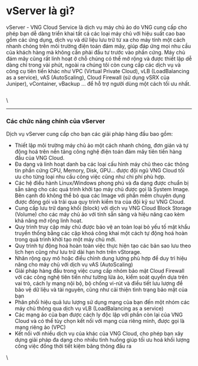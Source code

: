 # vServer là gì?

vServer - VNG Cloud Service là dịch vụ máy chủ ảo do VNG cung cấp cho phép bạn dễ dàng triển khai tất cả các loại máy chủ với hiệu suất cao bao gồm các ứng dụng, dịch vụ và dữ liệu lưu trữ từ xa cho máy tính một cách nhanh chóng trên môi trường điện toán đám mây, giúp đáp ứng mọi nhu cầu của khách hàng mà không cần phải đầu tư trước vào phần cứng. Máy chủ đám mây cũng rất linh hoạt ở chỗ chúng có thể mở rộng và được thiết lập dễ dàng chỉ trong vài phút, ngoài ra chúng tôi còn cung cấp các dịch vụ và công cụ tiên tiến khác như VPC (Virtual Private Cloud), vLB (LoadBalancing as a service), vAS (AutoScaling), Cloud Firewall (sử dụng vSRX của Juniper), vContainer, vBackup ... để hỗ trợ người dùng một cách tối ưu nhất.



<figure><img src="https://docs.vngcloud.vn/download/attachments/49647923/image2023-4-12_15-46-8.png?version=1&#x26;modificationDate=1681289169000&#x26;api=v2" alt=""><figcaption></figcaption></figure>

\


***

### **Các chức năng chính của vServer** <a href="#vserverlagi-cacchucnangchinhcuavserver" id="vserverlagi-cacchucnangchinhcuavserver"></a>

Dịch vụ vServer cung cấp cho bạn các giải pháp hàng đầu bao gồm:

* Thiết lập môi trường máy chủ ảo một cách nhanh chóng, đơn giản và tự động hoá trên nền tảng công nghệ điện toán đám mây tiên tiến hàng đầu của VNG Cloud.
* Đa dạng và linh hoạt danh bạ các loại cấu hình máy chủ theo các thông tin phần cứng CPU, Memory, Disk, GPU… được đội ngũ VNG Cloud tối ưu cho từng loại nhu cầu công việc cũng như chi phí phù hợp.
* Các hệ điều hành Linux/Windows phong phú và đa dạng được chuẩn bị sẵn sàng cho các quá trình khởi tạo máy chủ được gọi là System Image. Bên cạnh đó không thể bỏ qua các Image với phần mềm chuyên dụng được đóng gói và trải qua quy trình kiểm tra của đội kỹ sư VNG Cloud.
* Cung cấp lưu trữ dạng khối (block) với dịch vụ VNG Cloud Block Storage (Volume) cho các máy chủ ảo với tính sẵn sàng và hiệu năng cao kèm khả năng mở rộng linh hoạt.
* Quy trình truy cập máy chủ được bảo vệ an toàn loại bỏ yếu tố mật khẩu truyền thống bằng các cặp khoá công khai một cách tự động hoá hoàn trong quá trình khởi tạo một máy chủ mới.
* Quy trình tự động hoá hoàn toàn việc thực hiện tạo các bản sao lưu theo lịch hẹn cũng như lưu trữ dài hạn hơn trên vStorage.
* Nhân rộng quy mô hoặc điều chỉnh dung lượng phù hợp để duy trì hiệu năng cho máy chủ với dịch vụ vAS (AutoScaling)
* Giải pháp hàng đầu trong việc cung cấp nhóm bảo mật Cloud Firewall với các công nghệ tiên tiến như tường lửa ảo, kiểm soát quyền dựa trên vai trò, cách ly mạng nội bộ, bộ chống vi-rút và điều tiết lưu lượng để bảo vệ dữ liệu và tài nguyên, cũng như cải thiện tình trạng bảo mật của bạn
* Phân phối hiệu quả lưu lượng sử dụng mạng của bạn đến một nhóm các máy chủ thông qua dịch vụ vLB (LoadBalancing as a service)
* Các mạng ảo của bạn được cách ly độc lập với phần còn lại của VNG Cloud và có thể tùy chọn kết nối với mạng của riêng mình, được gọi là mạng riêng ảo (VPC)
* Kết nối với nhiều dịch vụ của khác của VNG Cloud, cho phép bạn xây dựng giải pháp đa dạng cho nhiều tình huống giúp tối ưu hoá khối lượng công việc đồng thời tiết kiệm băng thông đầu ra

\
